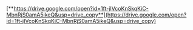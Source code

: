 [**https://drive.google.com/open?id=1ft-jIVcoKnSkqKiC-MbnRjS0amA5ikeQ&usp=drive_copy**](https://drive.google.com/open?id=1ft-jIVcoKnSkqKiC-MbnRjS0amA5ikeQ&usp=drive_copy)

